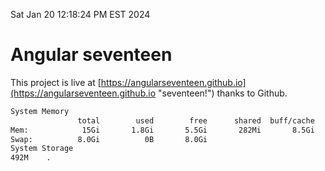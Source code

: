 Sat Jan 20 12:18:24 PM EST 2024

# Angular seventeen


This project is live at [https://angularseventeen.github.io](https://angularseventeen.github.io "seventeen!") thanks to Github.

```bash
System Memory
               total        used        free      shared  buff/cache   available
Mem:            15Gi       1.8Gi       5.5Gi       282Mi       8.5Gi        13Gi
Swap:          8.0Gi          0B       8.0Gi
System Storage
492M	.
```
